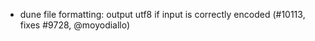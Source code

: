 - dune file formatting: output utf8 if input is correctly encoded (#10113,
  fixes #9728, @moyodiallo)
